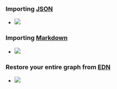 ### Importing [JSON](./JSON.md)
- ![](https://firebasestorage.googleapis.com/v0/b/firescript-577a2.appspot.com/o/imgs%2Fapp%2Fhelp-documentation%2Fc7Lo7AEKTW.gif?alt=media&token=30f458c8-7c5e-4777-8e7d-d1324f6453a6)
### Importing [Markdown](./Markdown.md)
- ![](https://firebasestorage.googleapis.com/v0/b/firescript-577a2.appspot.com/o/imgs%2Fapp%2Fhelp-documentation%2FqVCxXBjzNU.gif?alt=media&token=7f3f8124-9e32-486d-9e3d-c004598f346c)
### Restore your entire graph from [EDN](./EDN.md)
- ![](https://firebasestorage.googleapis.com/v0/b/firescript-577a2.appspot.com/o/imgs%2Fapp%2Fhelp-documentation%2FSgFSQeP1DW.gif?alt=media&token=55c8c34e-1028-4442-8744-7268d4e3a002)